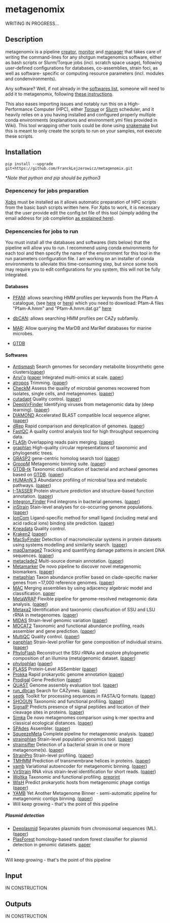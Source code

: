 # metagenomix

WRITING IN PROGRESS...

## Description

metagenomix is a pipeline [creator](), [monitor]() and [manager]() that takes 
care of 
writing the 
command-lines for any shotgun metagenomics software, either as bash scripts
or Slurm/Torque jobs (incl. scratch space usage), following  user-defined 
configurations for databases, co-assemblies, strain foci, as well as software-
specific or computing resource parameters (incl. modules and condenvironments).

Any software? Well, if not already in the [softwares list](), someone will 
need to add it to metagenomix, following [these instructions]().



This also eases importing issues and notably run this on a High-Performance 
Computer (HPC), either [Torque](http://docs.adaptivecomputing.com/torque/4-0-2/help.htm) 
or [Slurm](https://slurm.schedmd.com/documentation.html) scheduler, and it 
heavily relies on a you having installed and configured properly multiple conda
environments (explanations and environment.yml files provided in Wiki). 
This tool wrapping other tools could be done using 
[snakemake](https://snakemake.readthedocs.io/en/stable/) but this is meant to 
only create the scripts to run on your samples, not execute these scripts.

## Installation
```
pip install --upgrade git+https://github.com/FranckLejzerowicz/metagenomix.git
```

*_Note that python and pip should be python3_

### Depencency for jobs preparation

[Xpbs](https://github.com/FranckLejzerowicz/Xpbs) must be installed as it 
allows automatic preparation of HPC scripts from the basic bash scripts
written here. For Xpbs to work, it is necessary that the user provide edit the 
config.txt file of this tool (simply adding the email address for job completion
[as explained here](https://github.com/FranckLejzerowicz/Xpbs#requisite)).

### Depencencies for jobs to run

You must install all the databases and softwares (lists below) that the pipeline
will allow you to run. I recommend using conda environments for each tool and 
then specify the name of the environment for this tool in the run parameters
configuration file. I am working on an installer of conda environments to 
alleviate this time-consuming step, but since some tools may require you to edit
configurations for you system, this will not be fully integrated.  

#### Databases

* [PFAM](http://pfam.xfam.org/): allows searching HMM profiles per keywords from the Pfam-A catalogue,
(see [here](https://doi.org/10.1093/nar/gkp985) or 
[here](https://academic.oup.com/nar/article/38/suppl_1/D211/3112325?searchresult=1#64944278)) 
which you need to download: Pfam-A files "Pfam-A.hmm" and "Pfam-A.hmm.dat.gz"
[here](http://ftp.ebi.ac.uk/pub/databases/Pfam/releases)

* [dbCAN](https://bcb.unl.edu/dbCAN/): allows searching HMM profiles per CAZy subfamily.

* [MAR](https://mmp2.sfb.uit.no/databases/): Allow querying the MarDB and MarRef databases for marine microbes. 

* [GTDB](https://gtdb.ecogenomic.org/)


#### Softwares

* [Antismash](https://antismash.secondarymetabolites.org/#!/start) Search genomes for secondary metabolite biosynthetic gene clusters([paper](https://academic.oup.com/nar/article/45/W1/W36/3778252))
* [Anvi'o](https://anvio.org/) ([paper](https://www.nature.com/articles/s41564-020-00834-3) Integrated multi-omics at scale. [paper](https://peerj.com/articles/1319/?testing))
* [atropos](https://github.com/jdidion/atropos) Trimming. ([paper](http://journal.embnet.org/index.php/embnetjournal/article/view/200))
* [CheckM](https://github.com/Ecogenomics/CheckM) Assess the quality of microbial genomes recovered from isolates, single cells, and metagenomes. ([paper](https://genome.cshlp.org/content/25/7/1043))
* [cutadapt](https://cutadapt.readthedocs.io/en/stable/) Quality control. ([paper](http://journal.embnet.org/index.php/embnetjournal/article/view/200))
* [DeepVirFinder](https://github.com/jessieren/DeepVirFinder) Identifying viruses from metagenomic data by (deep learning). ([paper](https://link.springer.com/article/10.1007/s40484-019-0187-4))
* [DIAMOND](https://github.com/bbuchfink/diamond) Accelerated BLAST compatible local sequence aligner. ([paper](https://www.nature.com/articles/s41592-021-01101-x))
* [dRep](https://github.com/MrOlm/drep) Rapid comparison and dereplication of genomes. ([paper](https://www.nature.com/articles/ismej2017126))
* [FastQC](https://github.com/s-andrews/FastQC) A quality control analysis tool for high throughput sequencing data.
* [FLASh](http://www.cbcb.umd.edu/software/flash) Overlapping reads pairs merging. ([paper](https://www.ncbi.nlm.nih.gov/pmc/articles/PMC3198573/))
* [graphlan](https://github.com/biobakery/graphlan) High-quality circular representations of taxonomic and phylogenetic trees.
* [GRASP2](https://sourceforge.net/projects/grasp2/) gene-centric homolog search tool ([paper](https://bmcbioinformatics.biomedcentral.com/articles/10.1186/s12859-019-2818-1))
* [GroopM](https://github.com/Ecogenomics/GroopM) Metagenomic binning suite. ([paper](https://peerj.com/articles/603/))
* [GTDB-tk](https://ecogenomics.github.io/GTDBTk/index.html) Taxonomic classification of bacterial and archaeal genomes based on [GTDB](https://gtdb.ecogenomic.org/). ([paper](https://academic.oup.com/bioinformatics/article/36/6/1925/5626182))
* [HUMAnN 3](https://huttenhower.sph.harvard.edu/humann/) Abundance profiling of microbial taxa and metabolic pathways. ([paper](https://elifesciences.org/articles/65088))
* [I-TASSER](https://zhanggroup.org/I-TASSER/) Protein structure prediction and structure-based function annotation. ([paper](https://www.nature.com/articles/nmeth.3213))
* [Integron_Finder](https://github.com/gem-pasteur/Integron_Finder) Find integrons in bacterial genomes. ([paper](https://academic.oup.com/nar/article/44/10/4539/2516972?login=false))
* [inStrain](https://github.com/MrOlm/inStrain) Stain-level analyses for co-occurring genome populations. ([paper](https://www.nature.com/articles/s41587-020-00797-0))
* [IonCom](https://zhanggroup.org/IonCom/) Ligand-specific method for small ligand (including metal and acid radical ions) binding site prediction. ([paper](https://academic.oup.com/bioinformatics/article/32/21/3260/2415108?login=true))
* [Kneadata](https://github.com/biobakery/kneaddata) Quality control.
* [Kraken2](https://github.com/DerrickWood/kraken2) ([paper](https://genomebiology.biomedcentral.com/articles/10.1186/s13059-019-1891-0))
* [MacSyFinder](https://github.com/gem-pasteur/macsyfinder) Detection of macromolecular systems in protein datasets using systems modelling and similarity search. ([paper](https://journals.plos.org/plosone/article?id=10.1371/journal.pone.0110726))
* [mapDamage2](https://ginolhac.github.io/mapDamage/) Tracking and quantifying damage patterns in ancient DNA sequences. ([paper](https://academic.oup.com/bioinformatics/article/29/13/1682/184965?login=true))
* [metaclade2](http://gitlab.lcqb.upmc.fr/vicedomini/metaclade2) Multi-source domain annotation. ([paper](https://microbiomejournal.biomedcentral.com/articles/10.1186/s40168-018-0532-2))
* [Metamarker](https://bitbucket.org/mkoohim/metamarker) De novo pipeline to discover novel metagenomic biomarkers. ([paper](https://academic.oup.com/bioinformatics/article/35/19/3812/5368527))
* [metaphlan](https://huttenhower.sph.harvard.edu/metaphlan/) Taxon abundance profiler based on clade-specific marker genes from ~17,000 reference genomes. ([paper](https://elifesciences.org/articles/65088))
* [MAC](https://github.com/bioinfomaticsCSU/MAC) Merging assemblies by using adjacency algebraic model and classification. [paper](https://doi.org/10.3389/fgene.2019.01396)
* [MetaWRAP](https://github.com/bxlab/metaWRAP) Flexible pipeline for genome-resolved metagenomic data analysis. ([paper](https://microbiomejournal.biomedcentral.com/articles/10.1186/s40168-018-0541-1))
* [Metaxa2](https://microbiology.se/software/metaxa2/) Identification and taxonomic classification of SSU and LSU rRNA in metagenomes. ([paper](https://onlinelibrary.wiley.com/doi/10.1111/1755-0998.12399))
* [MIDAS](https://github.com/snayfach/MIDAS) Strain-level genomic variation ([paper](https://genome.cshlp.org/content/26/11/1612.short))
* [MOCAT2](https://mocat.embl.de/) Taxonomic and functional abundance profiling, reads assembler and gene prediction. ([paper](https://academic.oup.com/bioinformatics/article/32/16/2520/1743334))
* [MultiQC](https://github.com/ewels/MultiQC) Quality control. ([paper](https://academic.oup.com/bioinformatics/article/32/19/3047/2196507))
* [panphlan](https://github.com/segatalab/panphlan) Strain-level profiler for gene composition of individual strains. ([paper](https://elifesciences.org/articles/65088))
* [PhyloFlash](http://hrgv.github.io/phyloFlash/) Reconstruct the SSU rRNAs and explore phylogenetic composition of an illumina (meta)genomic dataset. ([paper](https://journals.asm.org/doi/10.1128/mSystems.00920-20))
* [phylophlan](https://huttenhower.sph.harvard.edu/phylophlan/) ([paper](https://www.nature.com/articles/s41467-020-16366-7))
* [PLASS](https://github.com/soedinglab/plass) Protein-Level ASSembler ([paper](https://www.nature.com/articles/s41592-019-0437-4))
* [Prokka](https://github.com/tseemann/prokka) Rapid prokaryotic genome annotation ([paper](https://academic.oup.com/bioinformatics/article/30/14/2068/2390517))
* [Prodigal](https://github.com/hyattpd/Prodigal) Gene Prediction ([paper](https://bmcbioinformatics.biomedcentral.com/articles/10.1186/1471-2105-11-119))
* [QUAST](http://cab.spbu.ru/software/quast/) Genome assembly evaluation tool. ([paper](http://quast.sourceforge.net/))
* [run_dbcan](https://github.com/linnabrown/run_dbcan) Search for CAZymes. ([paper](https://doi.org/10.1093/nar/gkx894))
* [seqtk](https://github.com/lh3/seqtk) Toolkit for processing sequences in FASTA/Q formats. ([paper](https://docs.csc.fi/apps/seqtk/))
* [SHOGUN](https://github.com/knights-lab/SHOGUN) Taxonomic and functional profiling. ([paper](https://academic.oup.com/bioinformatics/article/36/13/4088/5828930?login=true))
* [SignalP](https://services.healthtech.dtu.dk/service.php?SignalP-6.0) Predicts presence of signal peptides and location of their cleavage sites in proteins. ([paper](https://link.springer.com/article/10.1007/s10930-019-09838-3))
* [Simka](https://gatb.inria.fr/software/simka/) De novo metagenomes comparison using k-mer spectra and classical ecological distances. ([paper](https://peerj.com/articles/cs-94/))
* [SPAdes](http://cab.spbu.ru/files/release3.15.3/manual.html) Assembler. ([paper](https://currentprotocols.onlinelibrary.wiley.com/doi/abs/10.1002/cpbi.102))
* [SqueezeMeta](https://github.com/jtamames/SqueezeMeta) Complete pipeline for metagenomic analysis. ([paper](https://www.frontiersin.org/articles/10.3389/fmicb.2018.03349/full))
* [strainphlan](http://segatalab.cibio.unitn.it/tools/strainphlan/) Strain-level population genomics tool. ([paper](https://elifesciences.org/articles/65088))
* [strainsifter](https://github.com/bhattlab/StrainSifter) Detection of a bacterial strain in one or more metagenome(s). ([paper](https://www.nature.com/articles/s41591-018-0202-8?sf200127381=1))
* [StrainPro](https://github.com/hsinnan75/StrainPro#download) Strain-level profiling. ([paper](https://www.biorxiv.org/content/10.1101/807149v1.article-metrics))
* [TMHMM](https://services.healthtech.dtu.dk/service.php?TMHMM-2.0) Prediction of transmembrane helices in proteins. ([paper](https://www.sciencedirect.com/science/article/abs/pii/S0022283600943158?via%3Dihub))
* [vamb](https://github.com/RasmussenLab/) Variational autoencoder for metagenomic binning. ([paper](https://www.nature.com/articles/s41587-020-00777-4))
* [VirStrain](https://github.com/liaoherui/VirStrain) RNA virus strain-level identification for short reads. ([paper](https://www.biorxiv.org/content/10.1101/2020.12.21.423722v2.abstract))
* [Woltka](https://github.com/qiyunzhu/woltka) Taxonomic and functional profiling. [preprint](https://www.biorxiv.org/content/10.1101/2021.04.04.438427v1.abstract)
* [WIsH](https://github.com/soedinglab/WIsH) Predict prokaryotic hosts from metagenomic phage contigs ([paper](https://academic.oup.com/bioinformatics/article/33/19/3113/3964377))
* [YAMB](https://github.com/laxeye/YAMB) Yet Another Metagenome Binner - semi-automatic pipeline for metagenomic contigs binning. ([paper](https://www.biorxiv.org/content/10.1101/521286v1))
* Will keep growing - that's the point of this pipeline

##### Plasmid detection

* [Deeplasmid](https://github.com/wandreopoulos/deeplasmid) Separates plasmids from chromosomal sequences (ML). ([paper](https://academic.oup.com/nar/advance-article/doi/10.1093/nar/gkab1115/6454267))
* [PlasForest](https://github.com/leaemiliepradier/PlasForest) homology-based random forest classifier for plasmid detection in genomic datasets. [paper](https://doi.org/10.1186/s12859-021-04270-w)
* 
Will keep growing - that's the point of this pipeline



## Input

IN CONSTRUCTION

## Outputs

IN CONSTRUCTION
